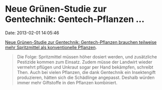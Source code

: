 Neue Grünen-Studie zur Gentechnik: Gentech-Pflanzen \...
========================================================

Date: 2013-02-01 14:05:46

[Neue Grünen-Studie zur Gentechnik: Gentech-Pflanzen brauchen teilweise
mehr Spritzmittel als konventionelle Pflanzen](http://sz.de/1.1588708).

> Die Folge: Spritzmittel müssen höher dosiert werden, und zusätzliche
> Pestizide kommen zum Einsatz. Zudem müsse der Landwirt wieder vermehrt
> pflügen und Unkraut sogar per Hand bekämpfen, schreibt Then. Auch bei
> vielen Pflanzen, die dank Gentechnik ein Insektengift produzieren,
> hätten sich die Schädlinge angepasst. Deshalb würden immer mehr
> Giftstoffe in den Pflanzen kombiniert.
